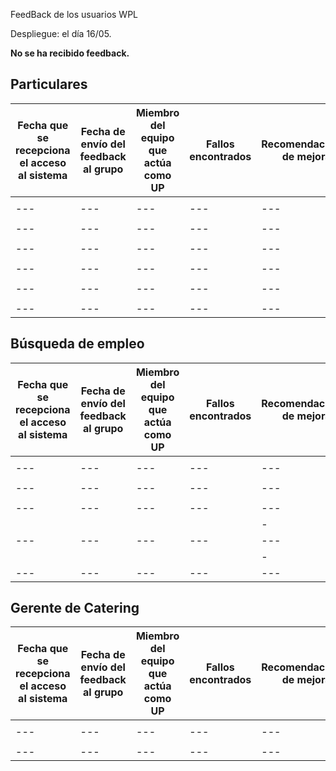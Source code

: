 FeedBack de los usuarios WPL

Despliegue: el día 16/05.

**No se ha recibido feedback.**

## Particulares

| Fecha que se recepciona el acceso al sistema | Fecha de envío del feedback al grupo | Miembro del equipo que actúa como UP | Fallos encontrados | Recomendaciones de mejora |
| --- | --- | --- | --- | --- |
|     |     |     |     |     |
| --- | --- | --- | --- | --- |
|     |     |     |     |     |
| --- | --- | --- | --- | --- |
|     |     |     |     |     |
| --- | --- | --- | --- | --- |
|     |     |     |     |     |
| --- | --- | --- | --- | --- |
|     |     |     |     |     |
| --- | --- | --- | --- | --- |
|     |     |     |     |     |
| --- | --- | --- | --- | --- |

## Búsqueda de empleo

| Fecha que se recepciona el acceso al sistema | Fecha de envío del feedback al grupo | Miembro del equipo que actúa como UP | Fallos encontrados | Recomendaciones de mejora |
| --- | --- | --- | --- | --- |
|     |     |     |     |     |
| --- | --- | --- | --- | --- |
|     |     |     |     |     |
| --- | --- | --- | --- | --- |
|     |     |     |     |     |
| --- | --- | --- | --- | --- |
|     |     |     |     | \-  |
| --- | --- | --- | --- | --- |
|     |     |     |     | \-  |
| --- | --- | --- | --- | --- |

##

##

##

## Gerente de Catering

| Fecha que se recepciona el acceso al sistema | Fecha de envío del feedback al grupo | Miembro del equipo que actúa como UP | Fallos encontrados | Recomendaciones de mejora |
| --- | --- | --- | --- | --- |
|     |     |     |     |     |
| --- | --- | --- | --- | --- |
|     |     |     |     |     |
| --- | --- | --- | --- | --- |
